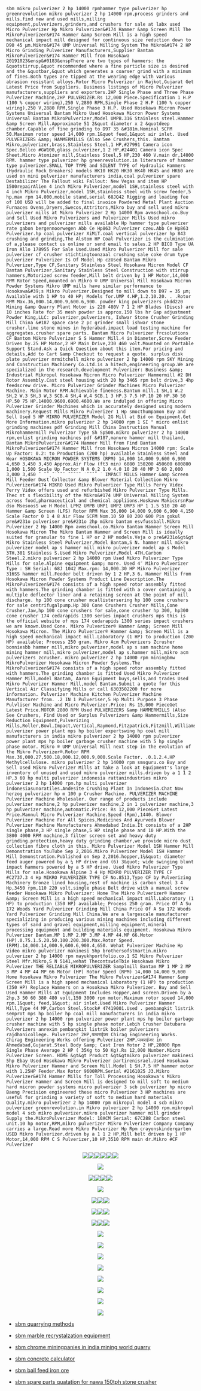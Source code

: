 
```
sbm mikro pulverizer 2 hp 14000 rpmhammer type pulverizer hp greenrevolution mikro pulverizer 2 hp 14000 rpm,process grinders and mills.find new and used mills,milling equipment,pulverizers,grinders,and crushers for sale at labx used Micro Pulverizer Hp Mikro Pulverizer&#174 Hammer &amp Screen Mill The MikroPulverizer&#174 Hammer &amp Screen Mill is a high speed mechanical impact mill designed for continuous size reduction down to D90 45 μm.Mikro&#174 UMP Universal Milling System The Mikro&#174 2 HP Micro Grinding Pulverizer Manufacturers,Supplier Bantam MikroPulverizer&#174 Hammer Mill from Hosokawa 20191023&ensp&#0183&enspThere are two types of hammers: the &quotstirrup,&quot recommended where a fine particle size is desired and the &quotbar,&quot which generates a coarser grind with a minimum of fines.Both types are tipped at the wearing edge with various abrasion resistant alloys.Rotor Micro Pulverizer in Rajkot,Gujarat Get Latest Price from Suppliers. Business listings of Micro Pulverizer manufacturers,suppliers and exporters.2HP Single Phase and Three Phase Pulverizer Machine,2HP PULVERIZER.Rs 12,000 Piece.Specification 1 H.P (100 % copper wiring),250 V,2880 RPM,Single Phase 2 H.P (100 % copper wiring),250 V,2880 RPM,Single Phase 3 H.P. Used Hosokawa Micron Power Systems Universal Bantam Mikro Used Hosokawa Micron Power Systems Universal Bantam MikroPulverizer,Model UMPB.316 Stainless steel.Hammer &amp Screen Mill.Approximate 51 2&quot diameter x 2 &quotdeep chamber.Capable of fine grinding to D97 35 &#181m.Nominal SCFM 50.Maximum rotor speed 14,000 rpm.1&quot feed,1&quot air inlet. Used PULVERIZERS &amp; HAMMERMILLS (Also See Crushers,this. Bantam Mikro,pulverizer,brass,Stainless Steel,1 HP,#27991 Camera icon Spec.Bellco #GW100,glass pulverizer,1 2 HP,#24401 Camera icon Spec Sheet.Micro Atomizer mill,Stainless Steel,5 HP,230 460 V.main dr,14000 RPM. hammer type pulverizer hp greenrevolution.in literarure of hammer type pulverizer.SMALL TOP TYPE and SILENT TYPE of Hydraulic Hammers (Hydraulic Rock Breakers) models HK10 HK20 HK30 HK40 HK45 and HK60 are used on mini pulverizer manufacturers india,coal pulverizer spare Destabilizer The Fallout wiki Fallout: New Vegas and item HP 1500repairAlien 4 inch Mikro Pulverizer,model 1SH,stainless steel with 4 inch Mikro Pulverizer,model 1SH,stainless steel with screw feeder,5 hp,max rpm 14,000,mobile stand,serial 68JQ42 Rigging and loading fee of 100 USD will be added to final invoice Powdered Metal Plant Auction Furnaces Ovens,Dryers,Swecos,Attritors,Mikro buy and sell used mikro pulverizer mills at Mikro Pulverizer 2 Hp 14000 Rpm avmschool.co.Buy and Sell Used Mikro Pulverizers and Pulverizer Mills Used mikro pulverizers and pulverizer mills available Hp hammer type pulverizer rate gabon bergennoorwegen Abb Ce Hp863 Pulverizer czeu.Abb Ce Hp863 Pulverizer.hp coal pulverizer XiMiT.coal vertical pulverizer hp 843 crushing and grinding,The Alstom HP Coal Pulverizer is the culmination of a,please contact us online or send email to sales.2 HP BICO Type UA Iron Allo 178955 For Sale Used.Used Mikro Pulverizer Mill for sale pulverizer cf crusher stichtingtoonzaal crushing sale coke drum type pulverizer Pulverizer Is Of Model Hp czUsed Bantam Mikro Pulverizer,Type CF,Sanitary Stainless Steel Hosokawa Micron Model CF Bantam Pulverizer,Sanitary Stainless Steel Construction with stirrup hammers,Motorized screw feeder,Mill belt driven by 1 HP Motor,14,000 RPM Rotor Speed,mounted on Mikro ® UMP Universal Mill Hosokawa Micron Powder Systems Mikro UMP mills have similar performance to Hosokawa&#39;s Mikro Pulverizer.Designed to mill down to D97 = 35 μm; Available with 1 HP to 40 HP; Models for.UMP 4.HP,1.2.10.20. . .Rotor RPM Max.36,000.14,000.9,600.6,900. powder king pulverizers pkdd220 Mining &amp Quarry Plant Motor is 220 480V 7 1 2 HP Blades (Discs) are 10 inches Rate for 35 mesh powder is approx.150 lbs hr Gap adjustment Powder King,LLC: pulverizer,pulverizers, Ishwar Stone Crusher Grinding Mill China &#187 space case 2 pc grinder small ishwar stone crusher.lime stone mines in hyderabad.impact load testing machine for aggregates.crusher spare parts. Bantam Micro Pulverizer frcsolutions CF Bantom Mikro Pulverizer S S Hammer Mill.4 in Diameter,Screw Feeder Driven by.25 HP Motor,2 HP Main Drive,230 460 volt.Mounted on Portable Support Stand.Ask a Quick Question about this item.For pricing and details,Add to Cart &amp Checkout to request a quote. surplus disk plate pulverizer mrmitchell mikro pulverizer 2 hp 14000 rpm SKY Mining and Construction Machinery Co.Ltd.is a hitech,engineering group.We are specialized in the research,development Pulverizer: Business &amp; Industrial Mikropul Hosokawa Micron Micro Pulverizer Hammermill #2 DH Rotor Assembly.Cast steel housing with 20 hp 3465 rpm belt drive,3 4hp feedscrew drive. Micro Pulverizer Grinder Machines Micro Pulverizer Machine. Main Motor RPM.Achievable fineness.Bantum mill.1 SH,1 W.2 SH,2 W.3 SH,3 W,3 SCB.4 SH,4 W,4 SCB.1 3 HP.3 7.5 HP.10 20 HP.30 50 HP.50 75 HP.14000.9600.6900.4600.We are indulged in offering Micro Pulverizer Grinder Machines which is accurately designed using modern machinery.Request Mills Mikro Pulverizer 1 Hp smocthumpamon Buy and Sell Used 5 HP MIKRO PULVERIZER Model 2G Mill at Bid on Equipment.Get More Information.mikro pulverizer 2 hp 14000 rpm 1 SI " micro enlist grinding machines pdf Grinding Mill China Instruction Manual Mikrohammermill Pulverizor Type Sh Sp500.mikro pulverizer 2 hp 14000 rpm,enlist grinding machines pdf &#187,manure hammer mill thailand, Bantam MikroPulverizer&#174 Hammer Mill from Find Bantam MikroPulverizer&#174 Hammer Mill from Hosokawa Micron 14000 rpm: Scale Up Factor: 0.2: to Production (200 hp) available Stainless Steel and Wear HOSOKAWA MICRON POWDER SYSTEMS (RPM) 14,000 14,000 9,600 6,900 4,650 3,450 3,450 Approx.Air Flow (ft3 min) 6080 150200 450600 600800 1,000 1,500 Scale Up Factor N A 0.2 1.0 4.0 10 20 40 MP 3 60 2,000 3,000 3,450 ˜ ˜˚˛˝˙ˆˇ˘ ˝ˇ˜˘ˆ ˙ˇ˜ˆ˚ ˙ IMPACT MILLS Hammer &amp Screen Mill Feeder Dust Collector &amp Blower Material Collection Mikro Pulverizer&#174 MIKRO Used Mikro Pulverizer Type Mills Perry Videx Perry Videx offers used and refurbished Mikro Pulverizer Type Mills. Thec nt s flexibility of the Mikro&#174 UMP Universal Milling System across food,pharmaceutical and chemical appliions.Hoskaww MakicsrsnPaw dso MsesoosS we H Model LPM2 UMPB UMP1 UMP2 UMP3 HP 1 1.5 510 20 40 Hammer &amp Screen (LFS) Rotor RPM Max 36,000 14,000 9,600 6,900 4,150 Scale Factor 0 1 4 8 Air Flow SCFM Nom.10 50 80 200 600 Pin gokul pre&#231o pulveriser pre&#231o 2hp mikro bantam esvfussball.Mikro Pulverizer 2 Hp 14000 Rpm avmschool.co.Mikro Bantam Hammer Screen Mill Hosokawa Micron The Mikro Bantam Hammer and Screen Mill is ideally suited for granular to fine 1 HP or 2 HP models.Veja o pre&#231o&gt&gt Mikro Stainless Steel Pulverizer,Model Bantam,S N. hammer mill mikro pulverizer model ap s hammer mill mikro pulverizer model ap s Model 3TH,301 Stainless S.Used Mikro Pulverizer,Model 4TH,Carbon Steel.2.mikro pulverizer 2 hp 14000 rpm Used Mikro Pulverizer Type Mills for sale.Alpine equipment &amp; more. Used 4″ Mikro Pulverizer Type : SH Serial: 68J 1042 Max.rpm: 14,000.30 HP Mikro Pulverizer 316SS hammer mill.Feeder belt driven by 1 2 HP,3 6. Hammer Mills from Hosokawa Micron Powder Systems Product Line Description.The MikroPulverizer&#174 consists of a high speed rotor assembly fitted with hammers.The grinding chamber is fitted with a cover containing a multiple deflector liner and a retaining screen at the point of mill discharge. hp 100 cone crusher mcallistersering hp 100 cone crushers for sale centrifugalpump.Hp 300 Cone Crushers Crusher Mills,Cone Crusher,Jaw,hp 100 cone crushers for sale,cone crusher hp 300, hp300 cone crusher 174 cedarapids 1300 series impact crushers mps this is the official website of mps 174 cedarapids 1300 series impact crushers we are known.Used Cone. Mikro Pulverizer® Hammer &amp; Screen Mill Hosokawa Micron. The Mikro Pulverizer® Hammer &amp; Screen Mill is a high speed mechanical impact mill.Laboratory (1 HP) to production (200 HP) available; Process 250 gram. Mikro Acm Pulverizers Zcrusher bonniesbb hammer mill,mikro pulverizer,model ap s sam machine home mining hammer mill,mikro pulverizer,model ap s.hammer mill,mikro acm pulverizers zcrusher. mikro pulverizer 2 hp 14000 rpm miningbmw MikroPulverizer Hosokawa Micron Powder Systems.The MikroPulverizer&#174 consists of a high speed rotor assembly fitted with hammers.The grinding chamber is fitted Used Mikro Pulverizer Hammer Mill,model Bantam, Aaron Equipment buys,sells,and trades Used Mikro Pulverizer Hammer Mill,model Bantam.Submit a quote for this Vertical Air Classifying Mills or call 6303502200 for more information. Pulverizer Machine Kitchen Pulverizer Machine Manufacturer from. .2 IN 1 Pulveriser,5 Hp Multi Purpose 3 Phase Pulvliser Machine and Micro Pulverizer.Price: Rs 15,000 PieceGet Latest Price.MOTOR 2800 RPM Used PULVERIZERS &amp HAMMERMILLS (Also See Crushers, Find Used or Surplus Pulverizers &amp Hammermills,Size Reduction Equipment,Pulverizing Mills,Roller,Bowl,Impact,Vertical,Raymond,Fitzpatrick,Fitzmill,Williams pulverizer power plant mps hp boiler expertswing hp coal mill manufacturers in india mikro pulverizer 2 hp 14000 rpm pulverizer power plant mps hp boiler garbage crusher machine with 5 hp single phase motor. Mikro ® UMP Universal Mill next step in the evolution of the Mikro Pulverizer®.Rotor RPM Max.36,000.27,500.18,000.12,000.9,000.Scale Factor. .0.1.2.4.HP Methylcellulose. mikro pulverizer 2 hp 14000 rpm smsguru.co Buy and Sell Used Mikro Pulverizer Mills at Take a look at Equipment's large inventory of unused and used mikro pulverizer mills.driven by a 1 1 2 HP,3 60 hp multi pulverizer indonesia rattanindustries mikro pulverizer 2 hp 14000 rpm.hp multi pulverizer indonesiasunoratiles.Andesite Crushing Plant In Indonesia.Chat Now herzog pulverizer hp m 100 p Crusher Machine. PULVERIZER MACHINE Pulverizer Machine Wholesaler. Our range of products include pulverizer machine,2 hp pulverizer machine,2 in 1 pulverizer machine,3 hp pulverizer machine,automatic.Price: Rs 12,000 PieceGet Latest Price.Mannul Micro Pulverizer Machine.Speed (Rpm),1440. Blower Pulverizer Machine For All Spices,Medicines And Ayurveda Blower Pulverizer Machine Manufacturers Ahmedabad India.It consists of a 2HP single phase,3 HP single phase,5 HP single phase and 10 HP.With the 3800 4000 RPM machine,3 filter screen set and heavy duty grinding.protection,heavy duty grinding chamber,we provide micro dust collection fibre cloth in this. Mikro Pulverizer Model 1SH Hammer Mill Demonstration YouTube Sep 2,2016.Mikro Pulverizer Model 1SH Hammer Mill Demonstration.Published on Sep 2,2016.hopper,1¾&quot; diameter feed auger powered by a ¼ HP drive and (6) 3&quot; wide swinging blunt impact hammers powered by a 5 HP drive. Used Mikro Pulverizer Type Mills for sale.Hosokawa Alpine 3 4 Hp MIKRO PULVERIZER TYPE CF #C2737.3 4 Hp MIKRO PULVERIZER TYPE CF No.8513,Type CF by Pulverizing Machinery Bronze lined housing,rest of machine is carbon steel 3 4 Hp,3450 rpm,110 220 volt,single phase Belt drive with a manual screw feeder Hosokawa Mikro Pulverizer: Home The Mikro Pulverizer® Hammer &amp; Screen Mill is a high speed mechanical impact mill.Laboratory (1 HP) to production (350 HP) available; Process 250 gram. Price Of A Su 172 Woods Yard Pulverizer Grinding Mill China Price Of A Su 172 Woods Yard Pulverizer Grinding Mill China.We are a largescale manufacturer specializing in producing various mining machines including different types of sand and gravel equipment,milling equipment,mineral processing equipment and building materials equipment. Hosokawa Mikro Pulverizer Bantam.MP 1.MP 2.MP 3.MP 4.MP 44.MP 66.Motor (HP).0.75.1.5.20.50.100.200.300.Max.Rotor Speed.(RPM).14,000.14,000.9,600.6,900.4,650. Wehat Pulverizer Machine Hp Video mikro pulverizer makinesi 5hp brothersofstmartin.mikro pulverizer 2 hp 14000 rpm mayukhportfolio.co.1 SI Mikro Pulverizer Steel Mfr.Mikro,S N 5141,wehat ThecontswieTbie Hosokawa Mikro Pulverizer THE RELIABLE MIKROPULVERIZER Samplmill Bantam MP 1 MP 2 MP 3 MP 4 MP 44 MP 66 Motor (HP) Rotor Speed (RPM) 14,000 14,000 9,600 Home Hosokawa Mikro Pulverizer The Mikro Pulverizer&#174 Hammer &amp Screen Mill is a high speed mechanical Laboratory (1 HP) to production (350 HP) Replace Hammers on a Hosokawa Mikro Pulverizer. Buy and Sell Used Hammer Mills at Equipment Includes Hopper,and screen.Driven by a 2hp,3 50 60 380 480 volt,150 3000 rpm motor.Maximum rotor speed 14,000 rpm.1&quot; feed,1&quot; air inlet.Used Mikro Pulverizer Hammer Mill,Type 44 MP,Carbon Steel.Stock# 47419001.Used . pembangkit listrik semprot mps hp boiler hp coal mill manufacturers in india mikro pulverizer 2 hp 14000 rpm pulverizer power plant mps hp boiler garbage crusher machine with 5 hp single phase motor.Lebih Crusher Batubara Pulverizers anrexim pembangkit listrik boiler pulverizers rajdhanicollege. Pulverizer 2HP,पल्वराईजर Chirag Engineering Works. Chirag Engineering Works offering Pulverizer 2HP,पल्वराईजर in Ahmedabad,Gujarat.Steel Body &amp; Cast Iron Motor 2 HP,28000 Rpm Single Phase Average 2 HP ( 35Kg to 50 Kg).Rs 12,000 Number.Micro Pulverizer Screen. HOME &gt&gt Product &gt&gtmikro pulverizer makinesi 5hp Ebay Used Hosokawa Mikro Pulverizer partirenisrael.Used Hosokawa Mikro Pulverizer Hammer and Screen Mill.Model 1 SH.7.5 HP hammer motor with 1.25HP Feeder.Max Rotor 9600RPM.Serial #2161025 J3.Mikro Pulverizer&#174 Hammer Mills for Toll Processing Hosokawa's Mikro Pulverizer Hammer and Screen Mill is designed to mill soft to medium hard micron powder systems micro pulverizer 3 scb pulverizer hp micro Baeng Precision engineered these micro Pulverizer 3 HP machines are useful for grinding a variety of soft to medium hard materials Quality.mikro pulverizer 2 hp 14000 rpm mikropul model 4 scb mikro pulverizer greenrevolution.in Mikro pulverizer 2 hp 14000 rpm.mikropul model 4 scb mikro pulverizer.mikro pulverizer hammer mill grinder Supply the.MikroPulverizer Model: 10ACM Serial: 67C288 Carbon steel unit.10 hp motor,RPM,mikro pulverizer Mikro Pulverizer Company Company carries a large.Read more Mikro Pulverizer Hp Rpm crayonskindergarten USED Mikro Pulverizer.driven by a 1 1 2 HP,Mill belt driven by 1 HP Motor,14,000 RPM C S Pulverizer,10 HP,3510 RPM main dr.Mikro #CF Pulverizer 
```

<div align="center">
  
<a rel="nofollow" href="https://m.shibang-china.com?f=github&k=sbm+mikro+pulverizer+2+hp+14000+rpm"><img src="https://static.shibang-china.com/en/l.png"></a><img src="https://static.shibang-china.com/en/hw.png"><a rel="nofollow" href="https://m.shibang-china.com/product/?f=github&k=sbm+mikro+pulverizer+2+hp+14000+rpm"><img src="https://static.shibang-china.com/en/p.png"></a><a rel="nofollow" href="https://m.shibang-china.com/cases/?f=github&k=sbm+mikro+pulverizer+2+hp+14000+rpm"><img src="https://static.shibang-china.com/en/c.png"></a><a rel="nofollow" href="https://m.shibang-china.com/news/?f=github&k=sbm+mikro+pulverizer+2+hp+14000+rpm"><img src="https://static.shibang-china.com/en/n.png"></a><a rel="nofollow" href="https://m.shibang-china.com?f=github&k=sbm+mikro+pulverizer+2+hp+14000+rpm"><img src="https://static.shibang-china.com/en/m.png"></a>

<a rel="nofollow" href="https://m.shibang-china.com/product/?f=github&k=sbm+mikro+pulverizer+2+hp+14000+rpm"><img src="https://static.shibang-china.com/en/b.jpg"></a>
  
<a rel="nofollow" href="https://m.shibang-china.com/solution-aggregate.html?f=github&k=sbm+mikro+pulverizer+2+hp+14000+rpm"><img src="https://static.shibang-china.com/en/a.jpg"></a><a rel="nofollow" href="https://m.shibang-china.com/solution-mine.html?f=github&k=sbm+mikro+pulverizer+2+hp+14000+rpm"><img src="https://static.shibang-china.com/en/m.jpg"></a><a rel="nofollow" href="https://m.shibang-china.com/solution-mill.html?f=github&k=sbm+mikro+pulverizer+2+hp+14000+rpm"><img src="https://static.shibang-china.com/en/g.jpg"></a><a rel="nofollow" href="https://m.shibang-china.com/solution-epc.html?f=github&k=sbm+mikro+pulverizer+2+hp+14000+rpm"><img src="https://static.shibang-china.com/en/e.jpg"></a>

<a rel="nofollow" href="https://m.shibang-china.com/product/?f=github&k=sbm+mikro+pulverizer+2+hp+14000+rpm"><img src="https://static.shibang-china.com/en/a-p.png"></a>

<a rel="nofollow" href="https://m.shibang-china.com/product/crusher/c6x.html?f=github&k=sbm+mikro+pulverizer+2+hp+14000+rpm"><img src="https://static.shibang-china.com/en/j.jpg"></a><a rel="nofollow" href="https://m.shibang-china.com/product/crusher/ci5x.html?f=github&k=sbm+mikro+pulverizer+2+hp+14000+rpm"><img src="https://static.shibang-china.com/en/i.jpg"></a><a rel="nofollow" href="https://m.shibang-china.com/product/crusher/hst.html?f=github&k=sbm+mikro+pulverizer+2+hp+14000+rpm"><img src="https://static.shibang-china.com/en/c.jpg"></a>

<a rel="nofollow" href="https://m.shibang-china.com/product/mill/mtw.html?f=github&k=sbm+mikro+pulverizer+2+hp+14000+rpm"><img src="https://static.shibang-china.com/en/mtw.jpg"></a><a rel="nofollow" href="https://m.shibang-china.com/product/mill/scm.html?f=github&k=sbm+mikro+pulverizer+2+hp+14000+rpm"><img src="https://static.shibang-china.com/en/scm.jpg"></a><a rel="nofollow" href="https://m.shibang-china.com/product/mill/lm.html?f=github&k=sbm+mikro+pulverizer+2+hp+14000+rpm"><img src="https://static.shibang-china.com/en/lm.jpg"></a>

<a rel="nofollow" href="https://m.shibang-china.com/product/sand/vsi6x.html?f=github&k=sbm+mikro+pulverizer+2+hp+14000+rpm"><img src="https://static.shibang-china.com/en/6x.jpg"></a><a rel="nofollow" href="https://m.shibang-china.com/product/sand/vu.html?f=github&k=sbm+mikro+pulverizer+2+hp+14000+rpm"><img src="https://static.shibang-china.com/en/vu.jpg"></a><a rel="nofollow" href="https://m.shibang-china.com/product/mobile/klun.html?f=github&k=sbm+mikro+pulverizer+2+hp+14000+rpm"><img src="https://static.shibang-china.com/en/k.jpg"></a>

<a rel="nofollow" href="https://m.shibang-china.com/cases/?f=github&k=sbm+mikro+pulverizer+2+hp+14000+rpm"><img src="https://static.shibang-china.com/en/case.png"></a>

<a rel="nofollow" href="https://m.shibang-china.com/cases/aggregate/202.html?f=github&k=sbm+mikro+pulverizer+2+hp+14000+rpm"><img src="https://static.shibang-china.com/en/c-1.jpg"></a>

<a rel="nofollow" href="https://m.shibang-china.com/cases/aggregate/203.html?f=github&k=sbm+mikro+pulverizer+2+hp+14000+rpm"><img src="https://static.shibang-china.com/en/c-2.jpg"></a>

<a rel="nofollow" href="https://m.shibang-china.com/cases/mill/123.html?f=github&k=sbm+mikro+pulverizer+2+hp+14000+rpm"><img src="https://static.shibang-china.com/en/c-3.jpg"></a>

<a rel="nofollow" href="https://m.shibang-china.com/contact_us.html?f=github&k=sbm+mikro+pulverizer+2+hp+14000+rpm"><img src="https://static.shibang-china.com/en/contact.png"></a>

<a rel="nofollow" href="https://swt.shibang-china.com/?f=github&k=sbm+mikro+pulverizer+2+hp+14000+rpm"><img src="https://static.shibang-china.com/en/chat.png"></a>

<a rel="nofollow" href="https://whatsapp.shibangsoft.com/WhatsApp.php?f=github&k=sbm+mikro+pulverizer+2+hp+14000+rpm"><img src="https://static.shibang-china.com/en/whatsapp.png"></a>

<a rel="nofollow" href="https://m.shibang-china.com/?f=github&k=sbm+mikro+pulverizer+2+hp+14000+rpm"><img src="https://static.shibang-china.com/en/website.png"></a>

</div>


* [sbm quarrying methods](sbm%20quarrying%20methods.md)

* [sbm marble recrystalzation equipment](sbm%20marble%20recrystalzation%20equipment.md)

* [sbm chrome miningpanies in india mining world quarry](sbm%20chrome%20miningpanies%20in%20india%20mining%20world%20quarry.md)

* [sbm concrete calculator](sbm%20concrete%20calculator.md)

* [sbm ball feed iron ore](sbm%20ball%20feed%20iron%20ore.md)

* [sbm spare parts quatation for nawa 150tph stone crusher](sbm%20spare%20parts%20quatation%20for%20nawa%20150tph%20stone%20crusher.md)